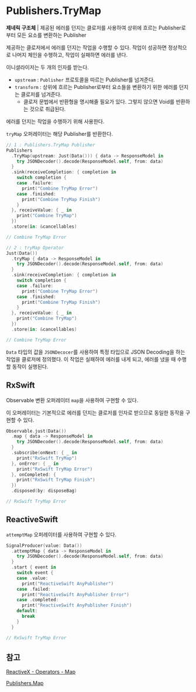# Publishers.TryMap

**제네릭 구조체** | 제공된 에러를 던지는 클로저를 사용하여 상위에 흐르는 Publisher로부터 모든 요소를 변환하는 Publisher

제공하는 클로저에서 에러를 던지는 작업을 수행할 수 있다. 작업이 성공하면 정상적으로 나머지 체인을 수행하고, 작업이 실패하면 에러를 낸다.

이니셜라이저는 두 개의 인자를 받는다.

- `upstream` : `Publisher` 프로토콜을 따르는 Publisher를 넘겨준다.
- `transform` : 상위에 흐르는 Publisher로부터 요소들을 변환하기 위한 에러를 던지는 클로저를 넘겨준다.
  - 클로저 문법에서 반환형을 명시해줄 필요가 있다. 그렇지 않으면 Void를 반환하는 것으로 취급된다.

에러를 던지는 작업을 수행하기 위해 사용한다.

`tryMap` 오퍼레이터는 해당 Publisher를 반환한다.

```swift
// 1 : Publishers.TryMap Publisher
Publishers
  .TryMap(upstream: Just(Data())) { data -> ResponseModel in
    try JSONDecoder().decode(ResponseModel.self, from: data)  
  }
  .sink(receiveCompletion: { completion in
    switch completion {
    case .failure:
      print("Combine TryMap Error")
    case .finished:
      print("Combine TryMap Finish")
    }
  }, receiveValue: { _ in
    print("Combine TryMap")
  })
  .store(in: &cancellables)

// Combine TryMap Error

// 2 : tryMap Operator
Just(Data())
  .tryMap { data -> ResponseModel in
    try JSONDecoder().decode(ResponseModel.self, from: data)
  }
  .sink(receiveCompletion: { completion in
    switch completion {
    case .failure:
      print("Combine TryMap Error")
    case .finished:
      print("Combine TryMap Finish")
    }
  }, receiveValue: { _ in
    print("Combine TryMap")
  })
  .store(in: &cancellables)

// Combine TryMap Error
```

`Data` 타입의 값을 `JSONDecocer`를 사용하여 특정 타입으로 JSON Decoding을 하는 작업을 클로저에 정의했다. 이 작업은 실패하여 에러를 내게 되고, 에러를 냈을 때 수행할 동작이 실행된다.

## RxSwift

Observable 변환 오퍼레이터 `map`을 사용하여 구현할 수 있다. 

이 오퍼레이터는 기본적으로 에러를 던지는 클로저를 인자로 받으므로 동일한 동작을 구현할 수 있다.

```swift
Observable.just(Data())
  .map { data -> ResponseModel in
    try JSONDecoder().decode(ResponseModel.self, from: data)
  }
  .subscribe(onNext: { _ in
    print("RxSwift TryMap")
  }, onError: { _ in
    print("RxSwift TryMap Error")
  }, onCompleted: {
    print("RxSwift TryMap Finish")
  })
  .disposed(by: disposeBag)

// RxSwift TryMap Error
```

## ReactiveSwift

`attemptMap` 오퍼레이터를 사용하여 구현할 수 있다.

```swift
SignalProducer(value: Data())
  .attemptMap { data -> ResponseModel in
    try JSONDecoder().decode(ResponseModel.self, from: data)
  }
  .start { event in
    switch event {
    case .value:
      print("ReactiveSwift AnyPublisher")
    case .failed:
      print("ReactiveSwift AnyPublisher Error")
    case .completed:
      print("ReactiveSwift AnyPublisher Finish")
    default:
      break
    }
  }

// RxSwift TryMap Error
```

## 참고

[ReactiveX - Operators - Map](http://reactivex.io/documentation/operators/map.html)

[Publishers.Map](./Map.md)
